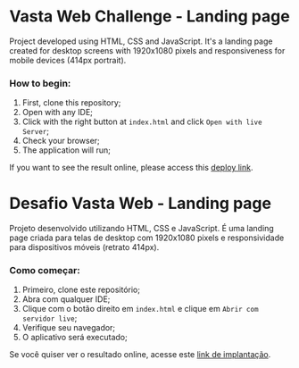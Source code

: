 # Vasta Web Challenge - Landing page

Project developed using HTML, CSS and JavaScript. It's a landing page created for desktop screens with 1920x1080 pixels and responsiveness for mobile devices (414px portrait).

### How to begin:

1. First, clone this repository;
2. Open with any IDE;
3. Click with the right button at `index.html` and click `Open with live Server`;
4. Check your browser;
5. The application will run;

If you want to see the result online, please access this [deploy link](https://teste-vastaweb.netlify.app/).

# Desafio Vasta Web - Landing page

Projeto desenvolvido utilizando HTML, CSS e JavaScript. É uma landing page criada para telas de desktop com 1920x1080 pixels e responsividade para dispositivos móveis (retrato 414px).

### Como começar:

1. Primeiro, clone este repositório;
2. Abra com qualquer IDE;
3. Clique com o botão direito em `index.html` e clique em `Abrir com servidor live`;
4. Verifique seu navegador;
5. O aplicativo será executado;

Se você quiser ver o resultado online, acesse este [link de implantação](https://teste-vastaweb.netlify.app/).